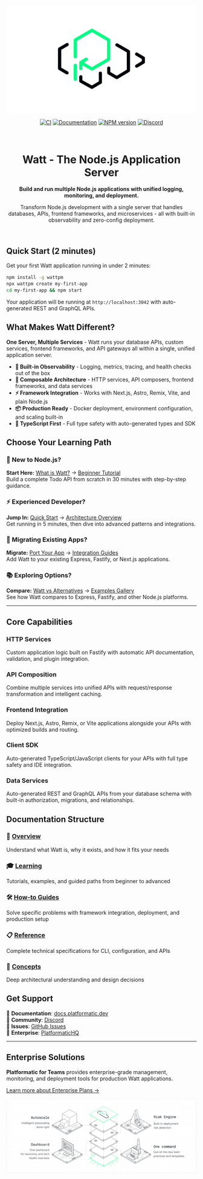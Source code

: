 <div align="center">
<picture>
  <source media="(prefers-color-scheme: dark)" srcset="assets/banner-dark.png">
  <source media="(prefers-color-scheme: light)" srcset="assets/banner-light.png">
  <img alt="The Platformatic logo" src="assets/banner-light.png">
</picture>

</div>

<div align="center">

[![CI](https://github.com/platformatic/platformatic/actions/workflows/ci.yml/badge.svg)](https://github.com/platformatic/platformatic/actions/workflows/ci.yml)
[![Documentation](https://github.com/platformatic/platformatic/actions/workflows/update-docs.yml/badge.svg)](https://github.com/platformatic/platformatic/actions/workflows/update-docs.yml)
[![NPM version](https://img.shields.io/npm/v/platformatic.svg?style=flat)](https://www.npmjs.com/package/platformatic)
[![Discord](https://img.shields.io/discord/1011258196905689118)](https://discord.gg/platformatic)

</div>

<h1 align="center">
  <br/>
  Watt - The Node.js Application Server
  <br/>
</h1>

<div align="center"> 

  **Build and run multiple Node.js applications with unified logging, monitoring, and deployment.**  
  
  Transform Node.js development with a single server that handles databases, APIs, frontend frameworks, and microservices - all with built-in observability and zero-config deployment.
</div>
<br/>

## Quick Start (2 minutes)

Get your first Watt application running in under 2 minutes:

```bash
npm install -g wattpm
npx wattpm create my-first-app
cd my-first-app && npm start
```

Your application will be running at `http://localhost:3042` with auto-generated REST and GraphQL APIs.

## What Makes Watt Different?

**One Server, Multiple Services** - Watt runs your database APIs, custom services, frontend frameworks, and API gateways all within a single, unified application server.

- **🔋 Built-in Observability** - Logging, metrics, tracing, and health checks out of the box  
- **🧱 Composable Architecture** - HTTP services, API composers, frontend frameworks, and data services
- **⚡ Framework Integration** - Works with Next.js, Astro, Remix, Vite, and plain Node.js
- **📦 Production Ready** - Docker deployment, environment configuration, and scaling built-in
- **🚀 TypeScript First** - Full type safety with auto-generated types and SDK

## Choose Your Learning Path

### 👋 New to Node.js?
**Start Here:** [What is Watt?](https://docs.platformatic.dev/docs/overview) → [Beginner Tutorial](https://docs.platformatic.dev/docs/learn/beginner/crud-application)  
Build a complete Todo API from scratch in 30 minutes with step-by-step guidance.

### ⚡ Experienced Developer?
**Jump In:** [Quick Start](https://docs.platformatic.dev/docs/getting-started/quick-start-watt) → [Architecture Overview](https://docs.platformatic.dev/docs/overview)  
Get running in 5 minutes, then dive into advanced patterns and integrations.

### 🔄 Migrating Existing Apps?
**Migrate:** [Port Your App](https://docs.platformatic.dev/docs/getting-started/port-your-app) → [Integration Guides](https://docs.platformatic.dev/docs/guides/frameworks)  
Add Watt to your existing Express, Fastify, or Next.js applications.

### 📚 Exploring Options?
**Compare:** [Watt vs Alternatives](https://docs.platformatic.dev/docs/overview) → [Examples Gallery](https://docs.platformatic.dev/docs/learn/overview)  
See how Watt compares to Express, Fastify, and other Node.js platforms.

---

## Core Capabilities

### HTTP Services  
Custom application logic built on Fastify with automatic API documentation, validation, and plugin integration.

### API Composition
Combine multiple services into unified APIs with request/response transformation and intelligent caching.

### Frontend Integration
Deploy Next.js, Astro, Remix, or Vite applications alongside your APIs with optimized builds and routing.

### Client SDK
Auto-generated TypeScript/JavaScript clients for your APIs with full type safety and IDE integration.

### Data Services
Auto-generated REST and GraphQL APIs from your database schema with built-in authorization, migrations, and relationships.

## Documentation Structure

### 📖 [Overview](https://docs.platformatic.dev/docs/overview)
Understand what Watt is, why it exists, and how it fits your needs

### 🎓 [Learning](https://docs.platformatic.dev/docs/learn)  
Tutorials, examples, and guided paths from beginner to advanced

### 🛠️ [How-to Guides](https://docs.platformatic.dev/docs/guides)
Solve specific problems with framework integration, deployment, and production setup

### 📋 [Reference](https://docs.platformatic.dev/docs/reference)
Complete technical specifications for CLI, configuration, and APIs

### 🧠 [Concepts](https://docs.platformatic.dev/docs/concepts) 
Deep architectural understanding and design decisions

## Get Support

📖 **Documentation**: [docs.platformatic.dev](https://docs.platformatic.dev)  
💬 **Community**: [Discord](https://discord.gg/platformatic)  
🐛 **Issues**: [GitHub Issues](https://github.com/platformatic/platformatic/issues/new)  
🏢 **Enterprise**: [PlatformaticHQ](https://www.platformatichq.com)

---

## Enterprise Solutions

**Platformatic for Teams** provides enterprise-grade management, monitoring, and deployment tools for production Watt applications.

[Learn more about Enterprise Plans →](https://www.platformatichq.com)

![Command Center](./assets/Hompage_Solution_White.png)


